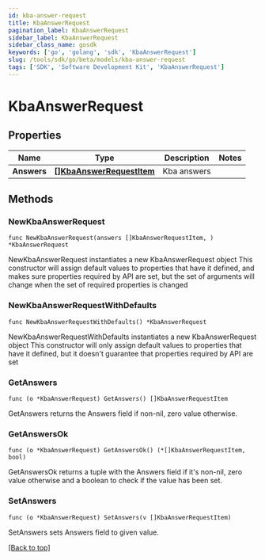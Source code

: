 ```yaml
---
id: kba-answer-request
title: KbaAnswerRequest
pagination_label: KbaAnswerRequest
sidebar_label: KbaAnswerRequest
sidebar_class_name: gosdk
keywords: ['go', 'golang', 'sdk', 'KbaAnswerRequest'] 
slug: /tools/sdk/go/beta/models/kba-answer-request
tags: ['SDK', 'Software Development Kit', 'KbaAnswerRequest']
---
```


# KbaAnswerRequest

## Properties

Name | Type | Description | Notes
------------ | ------------- | ------------- | -------------
**Answers** | [**[]KbaAnswerRequestItem**](KbaAnswerRequestItem) | Kba answers | 

## Methods

### NewKbaAnswerRequest

`func NewKbaAnswerRequest(answers []KbaAnswerRequestItem, ) *KbaAnswerRequest`

NewKbaAnswerRequest instantiates a new KbaAnswerRequest object
This constructor will assign default values to properties that have it defined,
and makes sure properties required by API are set, but the set of arguments
will change when the set of required properties is changed

### NewKbaAnswerRequestWithDefaults

`func NewKbaAnswerRequestWithDefaults() *KbaAnswerRequest`

NewKbaAnswerRequestWithDefaults instantiates a new KbaAnswerRequest object
This constructor will only assign default values to properties that have it defined,
but it doesn't guarantee that properties required by API are set

### GetAnswers

`func (o *KbaAnswerRequest) GetAnswers() []KbaAnswerRequestItem`

GetAnswers returns the Answers field if non-nil, zero value otherwise.

### GetAnswersOk

`func (o *KbaAnswerRequest) GetAnswersOk() (*[]KbaAnswerRequestItem, bool)`

GetAnswersOk returns a tuple with the Answers field if it's non-nil, zero value otherwise
and a boolean to check if the value has been set.

### SetAnswers

`func (o *KbaAnswerRequest) SetAnswers(v []KbaAnswerRequestItem)`

SetAnswers sets Answers field to given value.



[[Back to top]](#) 


